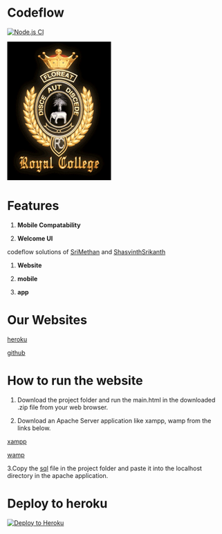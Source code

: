 # Codeflow
[![Node.js CI](https://github.com/CodeLegends-org/codeflow/actions/workflows/node.js.yml/badge.svg?branch=main)](https://github.com/CodeLegends-org/codeflow/actions/workflows/node.js.yml)

![Welcome loader](Images/RC-Crest_thumb[3].gif)

# Features

1. **Mobile Compatability**

2. **Welcome UI**

codeflow solutions of [SriMethan](https://github.com/srimethan) and [ShasvinthSrikanth](https://github.com/shasvinthsrikanth)

1. **Website**

2. **mobile**

3. **app**

# Our Websites
[heroku](https://codelegends.herokuapp.com)

[github](https://codelegends-org.github.io/codeflow)

# How to run the website

1. Download the project folder and run the main.html in the downloaded .zip file from your web browser.
 
2. Download an Apache Server application like xampp, wamp from the links below.

[xampp](https://www.apachefriends.org/download.html)

[wamp](https://www.wampserver.com/en/)

3.Copy the [sql](Database/royalcollegeuseraccounts.sql) file in the project folder and paste it into the localhost directory in the apache application.

# Deploy to heroku

[![Deploy to Heroku](https://www.herokucdn.com/deploy/button.png)](https://heroku.com/deploy)  
